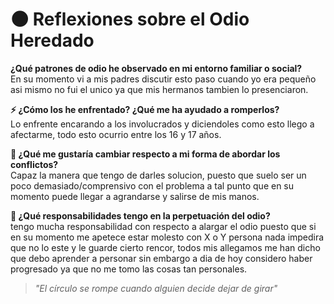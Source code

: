 # 🌑 Reflexiones sobre el Odio Heredado

**¿Qué patrones de odio he observado en mi entorno familiar o social?**  
En su momento vi a mis padres discutir esto paso cuando yo era pequeño asi mismo no fui el unico ya que mis hermanos tambien lo presenciaron.  

**⚡ ¿Cómo los he enfrentado? ¿Qué me ha ayudado a romperlos?**  
Lo enfrente encarando a los involucrados y diciendoles como esto llego a afectarme, todo esto ocurrio entre los 16 y 17 años.  

**💫 ¿Qué me gustaría cambiar respecto a mi forma de abordar los conflictos?**  
Capaz la manera que tengo de darles solucion, puesto que suelo ser un poco demasiado/comprensivo con el problema a tal punto que en su momento puede llegar a agrandarse y salirse de mis manos.  

**🌱 ¿Qué responsabilidades tengo en la perpetuación del odio?**  
tengo mucha responsabilidad con respecto a alargar el odio puesto que si en su momento me apetece estar molesto con X o Y persona nada impedira que no lo este y le guarde cierto rencor, todos mis allegamos me han dicho que debo aprender a personar sin embargo a dia de hoy considero haber progresado ya que no me tomo las cosas tan personales.  

> *"El círculo se rompe cuando alguien decide dejar de girar"*  
